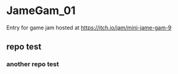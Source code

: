 # JameGam_01
Entry for game jam hosted at https://itch.io/jam/mini-jame-gam-9

## repo test

### another repo test
